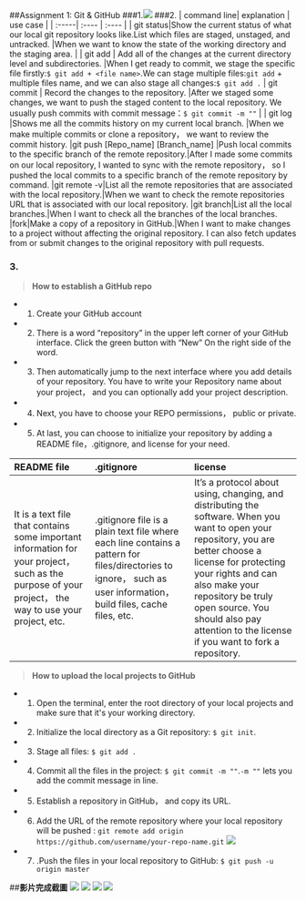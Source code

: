 ##Assignment 1: Git & GitHub
###1.![](https://i.imgur.com/73a4Fcl.png)
###2.
| command line| explanation | use case |
| :-----| :---- | :---- |
| git status|Show the current status of what our local git repository looks like.List which files are staged, unstaged, and untracked. |When we want to know the state of the working directory and the staging area. |
| git add | Add all of the changes at the current directory level and subdirectories. |When I get ready to commit, we stage the specific file firstly:`$ git add + <file name>`.We can stage multiple files:`git add` + multiple files name, and we can also stage all changes:`$ git add .`
| git commit | Record the changes to the repository. |After we staged some changes, we want to push the staged content to the local repository. We usually push commits with commit message：`$ git commit -m ""` |
| git log |Shows me all the commits history on my current local branch. |When we make multiple commits or clone a repository， we want to review the commit history.	
|git push [Repo_name] [Branch_name] |Push local commits to the specific branch of the remote repository.|After I made some commits on our local repository, I wanted to sync with the remote repository， so I pushed the local commits to a specific branch of the remote repository by command.
|git remote -v|List all the remote repositories that are associated with the local repository.|When we want to check the remote repositories URL that is associated with our local repository.
|git branch|List all the local branches.|When I want to check all the branches of the local branches.
|fork|Make a copy of a repository in GitHub.|When I want to make changes to a project without affecting the original repository. I can also fetch updates from or submit changes to the original repository with pull requests.
### 3.
> **How to establish a GitHub repo**

- 1. Create your GitHub account
- 2. There is a word “repository” in the upper left corner of your GitHub interface. Click the green button with “New” On the right side of the word.
- 3. Then automatically jump to the next interface where you add details of your repository. You have to write your Repository name about your project， and you can optionally add your project description.
- 4. Next, you have to choose your REPO permissions， public or private.
- 5. At last, you can choose to initialize your repository by adding a README file，.gitignore, and license for your need.

| README file| .gitignore | license |
| :-----| :---- | :---- |
|It is a text file that contains some important information for your project， such as the purpose of your project， the way to use your project, etc.|.gitignore file is a plain text file where each line contains a pattern for files/directories to ignore， such as user information， build files, cache files, etc.|It’s a protocol about using, changing, and distributing the software. When you want to open your repository, you are better choose a license for protecting your rights and can also make your repository be truly open source. You should also pay attention to the license if you want to fork a repository.

>  **How to upload the local projects to GitHub**

- 1. Open the terminal, enter the root directory of your local projects and make sure that it's your working directory.
- 2. Initialize the local directory as a Git repository: `$ git init`.
- 3. Stage all files: `$ git add .`
- 4. Commit all the files in the project: `$ git commit -m ""`.`-m ""` lets you add the commit message in line.
- 5. Establish a repository in GitHub， and copy its URL.
- 6. Add the URL of the remote repository where your local repository will be pushed :
`git remote add origin https://github.com/username/your-repo-name.git`
 ![](https://i.imgur.com/UfQd6Ie.png)
- 7. .Push the files in your local repository to GitHub:
`$ git push -u origin master`

##**影片完成截圖**
![](https://i.imgur.com/mhHUk9C.png)
![](https://i.imgur.com/AXU3sTY.png)
![](https://i.imgur.com/OJFEZgW.png)
![](https://i.imgur.com/19zRIGO.png)




